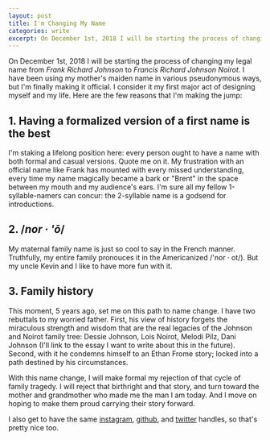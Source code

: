 ```yaml
---
layout: post
title: I'm Changing My Name
categories: write
excerpt: On December 1st, 2018 I will be starting the process of changing my legal name from Frank Richard Johnson to Francis Richard Johnson Noirot.
---
```


On December 1st, 2018 I will be starting the process of changing my legal name from _Frank Richard Johnson_ to _Francis Richard Johnson Noirot_. I have been using my mother's maiden name in various pseudonymous ways, but I'm finally making it official. I consider it my first major act of designing myself and my life. Here are the few reasons that I'm making the jump:
## 1. Having a formalized version of a first name is the best
I'm staking a lifelong position here: every person ought to have a name with both formal and casual versions. Quote me on it. My frustration with an official name like Frank has mounted with every missed understanding, every time my name magically became a bark or "Brent" in the space between my mouth and my audience's ears. I'm sure all my fellow 1-syllable-namers can concur: the 2-syllable name is a godsend for introductions.
## 2. /_nor &middot; '&#333;_/
My maternal family name is just so cool to say in the French manner. Truthfully, my entire family pronouces it  in the Americanized /'nor &middot; ot/). But my uncle Kevin and I like to have more fun with it.
## 3. Family history
This moment, 5 years ago, set me on this path to name change. I have two rebuttals to my worried father. First, his view of history forgets the miraculous strength and wisdom that are the real legacies of the Johnson and Noirot family tree: Dessie Johnson, Lois Noirot, Melodi Pilz, Dani Johnson (I'll link to the essay I want to write about this in the future). Second, with it he condemns himself to an Ethan Frome story; locked into a path destined by his circumstances. 

With this name change, I will make formal my rejection of that cycle of family tragedy. I will reject that birthright and that story, and turn toward the mother and grandmother who made me the man I am today. And I move on hoping to make them proud carrying their story forward.

I also get to have the same [instagram](https://www.instagram.com/franknoirot), [github](https://github.com/franknoirot), and [twitter](https://twitter.com/franknoirot) handles, so that's pretty nice too.

